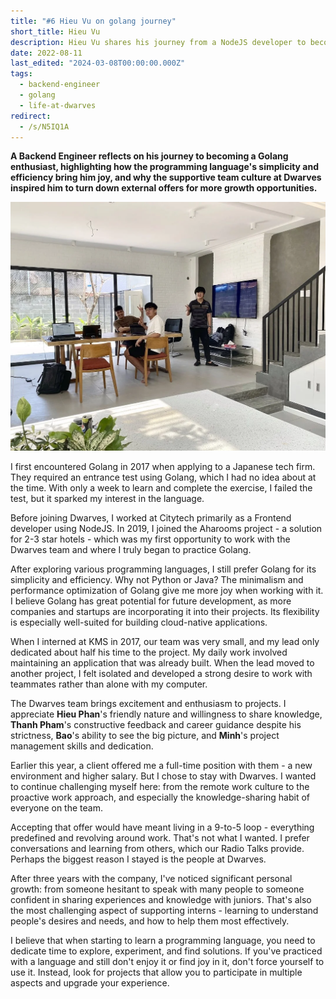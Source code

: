```yaml
---
title: "#6 Hieu Vu on golang journey"
short_title: Hieu Vu
description: Hieu Vu shares his journey from a NodeJS developer to becoming a Golang advocate, and how the people and culture at Dwarves influenced his decision to stay despite other opportunities
date: 2022-08-11
last_edited: "2024-03-08T00:00:00.000Z"
tags:
  - backend-engineer
  - golang
  - life-at-dwarves
redirect:
  - /s/N5IQ1A
---
```


**A Backend Engineer reflects on his journey to becoming a Golang enthusiast, highlighting how the programming language's simplicity and efficiency bring him joy, and why the supportive team culture at Dwarves inspired him to turn down external offers for more growth opportunities.**

![Hieu Vu - Backend Engineer](assets/notion-image-1744012367730-1p024.webp)

I first encountered Golang in 2017 when applying to a Japanese tech firm. They required an entrance test using Golang, which I had no idea about at the time. With only a week to learn and complete the exercise, I failed the test, but it sparked my interest in the language.

Before joining Dwarves, I worked at Citytech primarily as a Frontend developer using NodeJS. In 2019, I joined the Aharooms project - a solution for 2-3 star hotels - which was my first opportunity to work with the Dwarves team and where I truly began to practice Golang.

After exploring various programming languages, I still prefer Golang for its simplicity and efficiency. Why not Python or Java? The minimalism and performance optimization of Golang give me more joy when working with it. I believe Golang has great potential for future development, as more companies and startups are incorporating it into their projects. Its flexibility is especially well-suited for building cloud-native applications.

When I interned at KMS in 2017, our team was very small, and my lead only dedicated about half his time to the project. My daily work involved maintaining an application that was already built. When the lead moved to another project, I felt isolated and developed a strong desire to work with teammates rather than alone with my computer.

The Dwarves team brings excitement and enthusiasm to projects. I appreciate **Hieu Phan**'s friendly nature and willingness to share knowledge, **Thanh Pham**'s constructive feedback and career guidance despite his strictness, **Bao**'s ability to see the big picture, and **Minh**'s project management skills and dedication.

Earlier this year, a client offered me a full-time position with them - a new environment and higher salary. But I chose to stay with Dwarves. I wanted to continue challenging myself here: from the remote work culture to the proactive work approach, and especially the knowledge-sharing habit of everyone on the team.

Accepting that offer would have meant living in a 9-to-5 loop - everything predefined and revolving around work. That's not what I wanted. I prefer conversations and learning from others, which our Radio Talks provide. Perhaps the biggest reason I stayed is the people at Dwarves.

After three years with the company, I've noticed significant personal growth: from someone hesitant to speak with many people to someone confident in sharing experiences and knowledge with juniors. That's also the most challenging aspect of supporting interns - learning to understand people's desires and needs, and how to help them most effectively.

I believe that when starting to learn a programming language, you need to dedicate time to explore, experiment, and find solutions. If you've practiced with a language and still don't enjoy it or find joy in it, don't force yourself to use it. Instead, look for projects that allow you to participate in multiple aspects and upgrade your experience.
